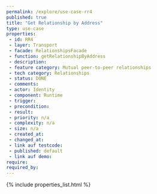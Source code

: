 ```yaml
---
permalink: /explore/use-case-rr4
published: true
title: "Get Relationship by Address"
type: use-case
properties:
 - id: RR4
 - layer: Transport
 - facade: RelationshipsFacade
 - function: getRelationshipByAddress
 - description: 
 - feature category: Mutual peer-to-peer relationships
 - tech category: Relationships
 - status: DONE
 - comments: 
 - actor: Identity
 - component: Runtime
 - trigger: 
 - precondition: 
 - result: 
 - priority: n/a
 - complexity: n/a
 - size: n/a
 - created_at: 
 - changed_at: 
 - link auf testcode: 
 - published: default
 - link auf demo: 
require:
required_by:
---
```

{% include properties_list.html %}
